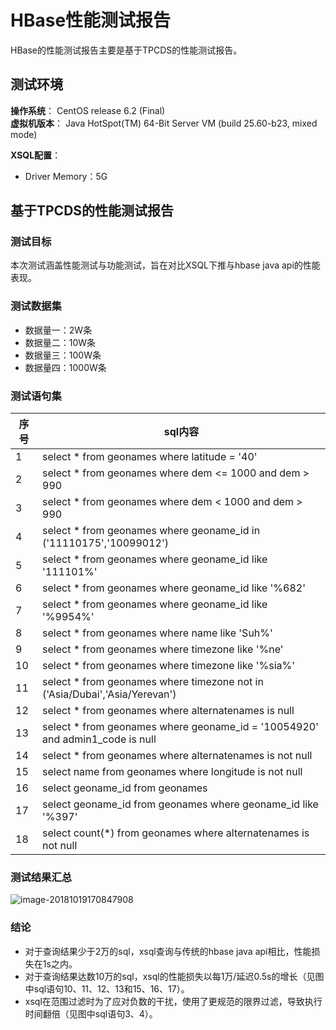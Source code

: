 # HBase性能测试报告

HBase的性能测试报告主要是基于TPCDS的性能测试报告。

## 测试环境

**操作系统**：	CentOS release 6.2 (Final)
​	
**虚拟机版本**： Java HotSpot(TM) 64-Bit Server VM (build 25.60-b23, mixed mode)
​	

**XSQL配置**：	

- Driver Memory：5G

## 基于TPCDS的性能测试报告

### **测试目标**

本次测试涵盖性能测试与功能测试，旨在对比XSQL下推与hbase java api的性能表现。

### 测试数据集

- 数据量一：2W条
- 数据量二：10W条
- 数据量三：100W条
- 数据量四：1000W条

### 测试语句集

| 序号 | sql内容                                                      |
| ---- | ------------------------------------------------------------ |
| 1    | select * from geonames where latitude = '40'                 |
| 2    | select * from geonames where dem <= 1000 and dem > 990       |
| 3    | select * from geonames where dem < 1000 and dem > 990        |
| 4    | select * from geonames where geoname_id in ('11110175','10099012') |
| 5    | select * from geonames where geoname_id like '111101%'       |
| 6    | select * from geonames where geoname_id like '%682'          |
| 7    | select * from geonames where geoname_id like '%9954%'        |
| 8    | select * from geonames where name like 'Suh%'                |
| 9    | select * from geonames where timezone like '%ne'             |
| 10   | select * from geonames where timezone like '%sia%'           |
| 11   | select * from geonames where timezone not in ('Asia/Dubai','Asia/Yerevan') |
| 12   | select * from geonames where alternatenames is null          |
| 13   | select * from geonames where geoname_id = '10054920' and  admin1_code is null |
| 14   | select * from geonames where alternatenames is not null      |
| 15   | select name from geonames where longitude is not null        |
| 16   | select geoname_id from geonames                              |
| 17   | select geoname_id from geonames where geoname_id like '%397' |
| 18   | select count(*) from geonames where alternatenames is not null |

### 测试结果汇总

![image-20181019170847908](../images/image-20181019170847908.png)

### **结论**

- 对于查询结果少于2万的sql，xsql查询与传统的hbase java api相比，性能损失在1s之内。
- 对于查询结果达数10万的sql，xsql的性能损失以每1万/延迟0.5s的增长（见图中sql语句10、11、12、13和15、16、17）。
- xsql在范围过滤时为了应对负数的干扰，使用了更规范的限界过滤，导致执行时间翻倍（见图中sql语句3、4）。

